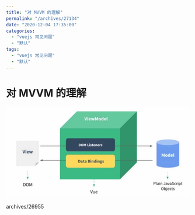 ```yaml
---
title: "对 MVVM 的理解"
permalink: "/archives/27134"
date: "2020-12-04 17:35:00"
categories: 
  - "vuejs 常见问题"
  - "默认"
tags: 
  - "vuejs 常见问题"
  - "默认"
---
```


# 对 MVVM 的理解

![](./images/2159068665.jpg)

archives/26955
